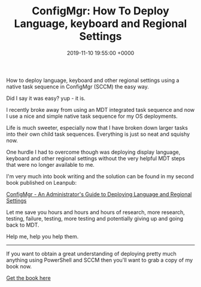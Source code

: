 ﻿---
layout: post
title:  "ConfigMgr: How To Deploy Language, keyboard and Regional Settings"
date:   2019-11-10 19:55:00 +0000
categories: ConfigMgr
tags: [configmgr, powershell, book, TS, task, sequence]
---

How to deploy language, keyboard and other regional settings using a native task sequence in ConfigMgr (SCCM) the easy way.

Did I say it was easy?  yup - it is.

I recently broke away from using an MDT integrated task sequence and now I use a nice and simple native task sequence for my OS deployments.

Life is much sweeter, especially now that I have broken down larger tasks into their own child task sequences.  Everything is just so neat and squishy now.

One hurdle I had to overcome though was deploying display language, keyboard and other regional settings without the very helpful MDT steps that were no longer available to me.

I'm very much into book writing and the solution can be found in my second book published on Leanpub:

[ConfigMgr - An Administrator's Guide to Deploying Language and Regional Settings](https://leanpub.com/configmgr-DeployLang/)

Let me save you hours and hours and hours of research, more research, testing, failure, testing, more testing and potentially giving up and going back to MDT.

Help me, help you help them.

---

If you want to obtain a great understanding of deploying pretty much anything using PowerShell and SCCM then you'll want to grab a copy of my book now.

[Get the book here](https://leanpub.com/configmgr-DeployUsingPS)
